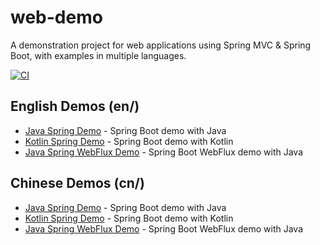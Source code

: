 # web-demo
A demonstration project for web applications using Spring MVC & Spring Boot, with examples in multiple languages.

[![CI](https://github.com/Earth-1610/spring-demo/actions/workflows/ci.yml/badge.svg)](https://github.com/Earth-1610/spring-demo/actions/workflows/ci.yml)

## English Demos (en/)
- [Java Spring Demo](en/java-spring-demo) - Spring Boot demo with Java
- [Kotlin Spring Demo](en/kotlin-spring-demo) - Spring Boot demo with Kotlin
- [Java Spring WebFlux Demo](en/java-spring-webflux-demo) - Spring Boot WebFlux demo with Java

## Chinese Demos (cn/)
- [Java Spring Demo](cn/java-spring-demo) - Spring Boot demo with Java
- [Kotlin Spring Demo](cn/kotlin-spring-demo) - Spring Boot demo with Kotlin
- [Java Spring WebFlux Demo](cn/java-spring-webflux-demo) - Spring Boot WebFlux demo with Java